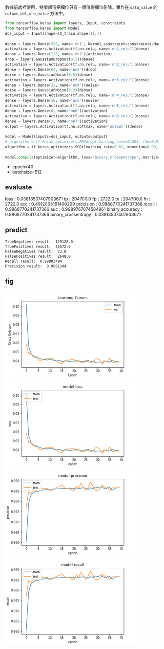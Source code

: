 數據前處裡使用，特徵部份把欄位只有一個值得欄位刪除。實作在 `data_value` 的 `column_del_one_value` 方法中。

```python
from tensorflow.keras import layers, Input, constraints
from tensorflow.keras import Model
dos_input = Input(shape=(X_train.shape[1],))

dense = layers.Dense(256, name='nn1', kernel_constraint=constraints.MaxNorm(max_value=4))(dos_input)
activation = layers.Activation(tf.nn.relu, name='nn1_relu')(dense)
dense = layers.Dense(128, name='nn2')(activation)
drop = layers.GaussianDropout(0.5)(dense)
activation = layers.Activation(tf.nn.relu, name='nn2_relu')(dense)
dense = layers.Dense(64, name='nn3')(drop)
noise = layers.GaussianNoise(0.5)(dense)
activation = layers.Activation(tf.nn.relu, name='nn3_relu')(dense)
dense = layers.Dense(32, name='nn4')(noise)
noise = layers.GaussianNoise(0.2)(dense)
activation = layers.Activation(tf.nn.relu, name='nn4_relu')(dense)
dense = layers.Dense(16, name='nn5')(noise)
activation = layers.Activation(tf.nn.relu, name='nn5_relu')(dense)
dense = layers.Dense(8, name='nn6')(activation)
activation = layers.Activation(tf.nn.relu, name='nn6_relu')(dense)
dense = layers.Dense(2, name='nn7')(activation)
output = layers.Activation(tf.nn.softmax, name='output')(dense)

model = Model(inputs=dos_input, outputs=output)
# algorithm = tf.keras.optimizers.RMSprop(learning_rate=0.001, rho=0.9, clipvalue=0.3, momentum=0.9, epsilon=1e-07, decay= 1e-06, centered=False, name='RMSprop')
algorithm = tf.keras.optimizers.SGD(learning_rate=0.01, momentum=0.99, clipvalue=0.2, nesterov=True, name='SGD')

model.compile(optimizer=algorithm, loss='binary_crossentropy', metrics=modelmetric.metric('binary_crossentropy')) # categorical_crossentropycategorical_crossentropy
```

- epoch=40
- batchsize=512

## evaluate
loss :  0.03813507407903671
tp :  204700.0
fp :  2722.0
tn :  204700.0
fn :  2722.0
acc :  0.4912063181400299
precision :  0.9868770241737366
recall :  0.9868770241737366
auc :  0.9989767074584961
binary_accuracy :  0.9868770241737366
binary_crossentropy :  0.03813507407903671

## predict

```
TrueNegatives result:  129128.0
TruePositives result:  75572.0
FalseNegatives result:  73.0
FalsePositives result:  2649.0
Recall result:  0.99903494
Precision result:  0.9661344
```

## fig

![](cross_entropy_graph_decay.png)
![](loss.png)
![](precision.png)
![](recall.png)
